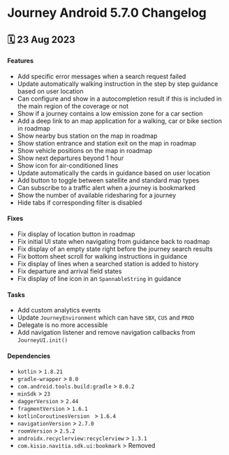 # Journey Android 5.7.0 Changelog

<h2>🗓 23 Aug 2023</h2>

#### Features
- Add specific error messages when a search request failed
- Update automatically walking instruction in the step by step guidance based on user location
- Can configure and show in a autocompletion result if this is included in the main region of the coverage or not
- Show if a journey contains a low emission zone for a car section
- Add a deep link to an map application for a walking, car or bike section in roadmap
- Show nearby bus station on the map in roadmap
- Show station entrance and station exit on the map in roadmap
- Show vehicle positions on the map in roadmap
- Show next departures beyond 1 hour
- Show icon for air-conditioned lines
- Update automatically the cards in guidance based on user location
- Add button to toggle between satellite and standard map types
- Can subscribe to a traffic alert when a journey is bookmarked
- Show the number of available ridesharing for a journey
- Hide tabs if corresponding filter is disabled

#### Fixes
- Fix display of location button in roadmap
- Fix initial UI state when navigating from guidance back to roadmap
- Fix display of an empty state right before the journey search results
- Fix bottom sheet scroll for walking instructions in guidance
- Fix display of lines when a searched station is added to history
- Fix departure and arrival field states
- Fix display of line icon in an `SpannableString` in guidance

#### Tasks
- Add custom analytics events
- Update `JourneyEnvironment` which can have `SBX`, `CUS` and `PROD`
- Delegate is no more accessible
- Add navigation listener and remove navigation callbacks from `JourneyUI.init()`

#### Dependencies
- `kotlin` > `1.8.21`
- `gradle-wrapper` > `8.0`
- `com.android.tools.build:gradle` > `8.0.2`
- `minSdk` > `23`
- `daggerVersion` > `2.44`
- `fragmentVersion` > `1.6.1`
- `kotlinCoroutinesVersion ` > `1.6.4`
- `navigationVersion` > `2.7.0`
- `roomVersion` > `2.5.2`
- `androidx.recyclerview:recyclerview` > `1.3.1`
- `com.kisio.navitia.sdk.ui:bookmark` > Removed
